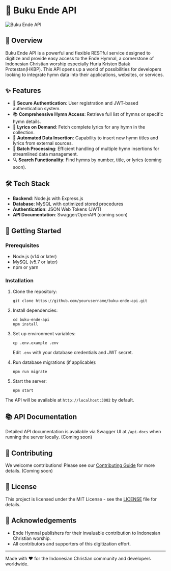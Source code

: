 # 📘 Buku Ende API

![Buku Ende API](https://via.placeholder.com/800x400?text=Buku+Ende+API)

## 🌟 Overview

Buku Ende API is a powerful and flexible RESTful service designed to digitize and provide easy access to the Ende Hymnal, a cornerstone of Indonesian Christian worship especially Huria Kristen Batak Protestan(HKBP). This API opens up a world of possibilities for developers looking to integrate hymn data into their applications, websites, or services.

## ✨ Features

- 🔐 **Secure Authentication**: User registration and JWT-based authentication system.
- 📚 **Comprehensive Hymn Access**: Retrieve full list of hymns or specific hymn details.
- 🎵 **Lyrics on Demand**: Fetch complete lyrics for any hymn in the collection.
- 🤖 **Automated Data Insertion**: Capability to insert new hymn titles and lyrics from external sources.
- 🚀 **Batch Processing**: Efficient handling of multiple hymn insertions for streamlined data management.
- 🔍 **Search Functionality**: Find hymns by number, title, or lyrics (coming soon).

## 🛠 Tech Stack

- **Backend**: Node.js with Express.js
- **Database**: MySQL with optimized stored procedures
- **Authentication**: JSON Web Tokens (JWT)
- **API Documentation**: Swagger/OpenAPI (coming soon)

## 🚀 Getting Started

### Prerequisites

- Node.js (v14 or later)
- MySQL (v5.7 or later)
- npm or yarn

### Installation

1. Clone the repository:
   ```
   git clone https://github.com/yourusername/buku-ende-api.git
   ```

2. Install dependencies:
   ```
   cd buku-ende-api
   npm install
   ```

3. Set up environment variables:
   ```
   cp .env.example .env
   ```
   Edit `.env` with your database credentials and JWT secret.

4. Run database migrations (if applicable):
   ```
   npm run migrate
   ```

5. Start the server:
   ```
   npm start
   ```

The API will be available at `http://localhost:3002` by default.

## 📚 API Documentation

Detailed API documentation is available via Swagger UI at `/api-docs` when running the server locally. (Coming soon)

## 🤝 Contributing

We welcome contributions! Please see our [Contributing Guide](CONTRIBUTING.md) for more details. (Coming soon)

## 📄 License

This project is licensed under the MIT License - see the [LICENSE](LICENSE) file for details.

## 🙏 Acknowledgements

- Ende Hymnal publishers for their invaluable contribution to Indonesian Christian worship.
- All contributors and supporters of this digitization effort.

---

Made with ❤️ for the Indonesian Christian community and developers worldwide.
